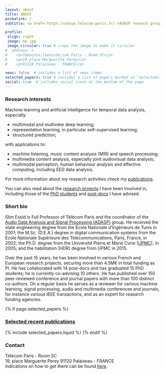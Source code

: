 ```yaml
---
layout: about
title: ABOUT
permalink: /
subtitle: <a href='https://adasp.telecom-paris.fr/'>ADASP reseach group </a> | <a href='https://www.telecom-paris.fr/en/research/laboratories/information-processing-and-communication-laboratory-ltci/research-teams/signal-statistics-learning'>S²A team</a> | <a href='https://www.telecom-paris.fr/fr/recherche/laboratoires/laboratoire-traitement-et-communication-de-linformation-ltci'>LTCI lab</a> | <a href='https://www.telecom-paris.fr/'>T&eacute;l&eacute;com Paris</a> | <a href='https://www.ip-paris.fr/en'>Institut Polytechnique de Paris</a>

profile:
 align: right
 image: me.jpg
 image_circular: true # crops the image to make it circular
#  address: >
#    <p>T&eacute;l&eacute;com Paris - Room 5C</p>
#    <p>19 place Marguerite Perey</p>
#    <p>91120 Palaiseau - FRANCE</p>

news: false  # includes a list of news items
selected_papers: true # includes a list of papers marked as "selected={true}"
social: true  # includes social icons at the bottom of the page
---
```


### Research interests

Machine learning and artificial intelligence for temporal data analysis, especially:

- multimodal and multiview deep learning;
- representation learning, in particular self-supervised learning;
- structured prediction;

with applications to:

- machine listening, music content analysis (MIR) and speech processing;
- multimedia content analysis, especially joint audiovisual data analysis;
- multimodal perception, human behaviour analysis and affective
computing, including EEG data analysis.

For more information about my research activities check my [publications](publications).
<!-- [research software](), [demos](), or [educational material]() I have contributed to.  -->
You can also read about the [research projects](projects) I have been involved in, including those of the [PhD students](people) and [post-docs](people#) I have advised.

### Short bio

Slim Essid is Full Professor of Télécom Paris and the coordinator of the [Audio Data Analysis and Signal Processing (ADASP)](https://adasp.telecom-paris.fr) group. He received the state engineering degree from the École Nationale d’Ingénieurs de Tunis in 2001; the M.Sc. (D.E.A.) degree in digital communication systems from the École Nationale Supérieure des Télécommunications, Paris, France, in 2002; the Ph.D. degree from the Université Pierre et Marie Curie ([UPMC](http://www.upmc.fr/en/)), in 2005; and the habilitation (HDR) degree from UPMC in 2015.

Over the past 15 years, he has been involved in various French and European research projects, securing more than 4.5M€ in total funding as PI. He has collaborated with 14 post-docs and has graduated 15 PhD students; he is currently co-advising 10 others.
He has published over 150 peer-reviewed conference and journal papers with more than 100 distinct co-authors. On a regular basis he serves as a reviewer for various machine learning, signal processing, audio and multimedia conferences and journals, for instance various IEEE transactions, and as an expert for research funding agencies.


<!-- among which are Quaero, EU Networks of Excellence FP6-Kspace and FP7-3DLife, and collaborative projects FP7-REVERIE and FP7-LASIE. -->

<!-- Selected papers -->
{% if page.selected_papers %}
  <h3>
    <a href="{{ '/publications/' | relative_url }}" style="color: inherit">Selected recent publications</a>
  </h3>
  {% include selected_papers.liquid %}
{% endif %}

<h3> Contact </h3>
<p>
  Télécom Paris - Room 5C <br/>
  19, place Marguerite Perey  91120 Palaiseau - FRANCE <br/>
  Indications on how to get there can be found <a href="https://www.telecom-paris.fr/en/campus/campus-life/maps-directions" target="_blank"> here</a>.
</p>

